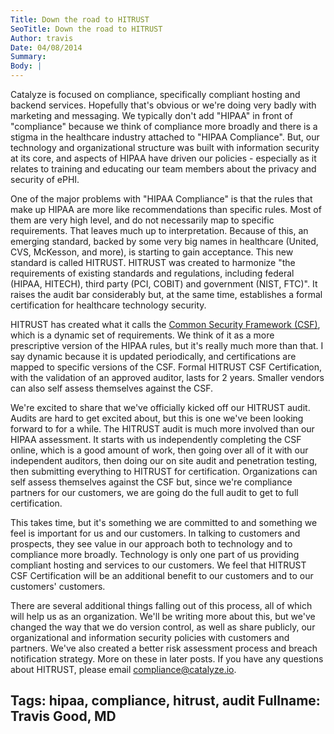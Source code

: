 ```yaml
---
Title: Down the road to HITRUST
SeoTitle: Down the road to HITRUST
Author: travis
Date: 04/08/2014
Summary: 
Body: |
---
```

Catalyze is focused on compliance, specifically compliant hosting and backend services. Hopefully that's obvious or we're doing very badly with marketing and messaging. We typically don't add "HIPAA" in front of "compliance" because we think of compliance more broadly and there is a stigma in the healthcare industry attached to "HIPAA Compliance". But, our technology and organizational structure was built with information security at its core, and aspects of HIPAA have driven our policies - especially as it relates to training and educating our team members about the privacy and security of ePHI.



One of the major problems with "HIPAA Compliance" is that the rules that make up HIPAA are more like recommendations than specific rules. Most of them are very high level, and do not necessarily map to specific requirements. That leaves much up to interpretation. Because of this, an emerging standard, backed by some very big names in healthcare (United, CVS, McKesson, and more), is starting to gain acceptance. This new standard is called HITRUST. HITRUST was created to harmonize "the requirements of existing standards and regulations, including federal (HIPAA, HITECH), third party (PCI, COBIT) and government (NIST, FTC)". It raises the audit bar considerably but, at the same time, establishes a formal certification for healthcare technology security.



HITRUST has created what it calls the [Common Security Framework (CSF)](http://www.hitrustalliance.net/commonsecurityframework/), which is a dynamic set of requirements. We think of it as a more prescriptive version of the HIPAA rules, but it's really much more than that. I say dynamic because it is updated periodically, and certifications are mapped to specific versions of the CSF. Formal HITRUST CSF Certification, with the validation of an approved auditor, lasts for 2 years. Smaller vendors can also self assess themselves against the CSF.



We're excited to share that we've officially kicked off our HITRUST audit. Audits are hard to get excited about, but this is one we've been looking forward to for a while. The HITRUST audit is much more involved than our HIPAA assessment. It starts with us independently completing the CSF online, which is a good amount of work, then going over all of it with our independent auditors, then doing our on site audit and penetration testing, then submitting everything to HITRUST for certification. Organizations can self assess themselves against the CSF but, since we're compliance partners for our customers, we are going do the full audit to get to full certification.



This takes time, but it's something we are committed to and something we feel is important for us and our customers. In talking to customers and prospects, they see value in our approach both to technology and to compliance more broadly. Technology is only one part of us providing compliant hosting and services to our customers. We feel that HITRUST CSF Certification will be an additional benefit to our customers and to our customers' customers.



There are several additional things falling out of this process, all of which will help us as an organization. We'll be writing more about this, but we've changed the way that we do version control, as well as share publicly, our organizational and information security policies with customers and partners. We've also created a better risk assessment process and breach notification strategy. More on these in later posts. If you have any questions about HITRUST, please email [compliance@catalyze.io](mailto:compliance@catalyze.io).

Tags: hipaa, compliance, hitrust, audit
Fullname: Travis Good, MD
---
